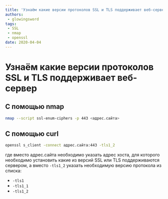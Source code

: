 ```yaml
---
title: 'Узнаём какие версии протоколов SSL и TLS поддерживает веб-сервер'
authors: 
 - glowingsword
tags:
 - SSL
 - nmap
 - openssl
date: 2020-04-04
---
```

# Узнаём какие версии протоколов SSL и TLS поддерживает веб-сервер

## С помощью nmap
``` bash
nmap --script ssl-enum-ciphers -p 443 <адрес.сайта>
```
## С помощью curl
``` bash
openssl s_client -connect адрес.сайта:443 -tls1_2
```
где вместо адрес.сайта необходимо указать адрес хоста, для которого
необходимо установить какие из версий SSL или TLS поддерживаются
сервером, а вместо `-tls1_2` указать необходимую версию протокола из
списка:

-   `-tls1`
-   `-tls1_1`
-   `-tls1_2`
